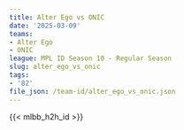 ```yaml
---
title: Alter Ego vs ONIC
date: '2025-03-09'
teams:
- Alter Ego
- ONIC
league: MPL ID Season 10 - Regular Season
slug: alter_ego_vs_onic
tags:
- '82'
file_json: /team-id/alter_ego_vs_onic.json
---
```


{{< mlbb_h2h_id >}}
